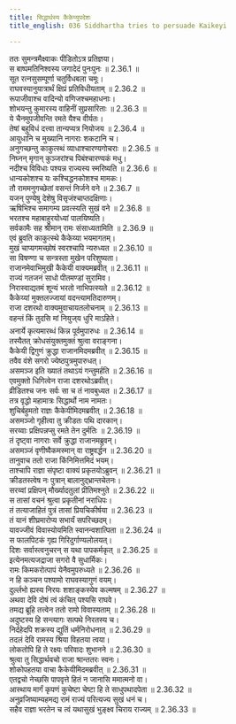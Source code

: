 ```yaml
---
title: सिद्धार्थस्य कैकेय्युपदेशः
title_english: 036 Siddhartha tries to persuade Kaikeyi

---
```

<div class="audioEmbed"  caption="श्रीराम-हरिसीताराममूर्ति-घनपाठिभ्यां वचनम्" src="https://archive.org/download/Ramayana-recitation-Sriram-harisItArAmamUrti-Ghanapaati-v2/Kanda_2/Kanda_2_AYK-036-Sidhdhardasya_Kaikeyyupadeshaha.mp3"></div>

  
ततः सुमन्त्रमैक्ष्वाकः पीडितोऽत्र प्रतिज्ञया।  
स बाष्पमतिनिश्वस्य जगादेदं पुनःपुनः ॥ 2.36.1 ॥   
सूत रत्नसुसम्पूर्णा चतुर्विधबला चमूः।  
राघवस्यानुयात्रार्थं क्षिप्रं प्रतिविधीयताम् ॥ 2.36.2 ॥   
रूपाजीवाश्च वादिन्यो वणिजश्चमहाधनाः।  
शोभयन्तु कुमारस्य वाहिनीं सुप्रसारिताः ॥ 2.36.3 ॥   
ये चैनमुपजीवन्ति रमते यैश्च वीर्यतः।  
तेषां बहुविधं दत्त्वा तान्यप्यत्र नियोजय ॥ 2.36.4 ॥   
आयुधानि च मुख्यानि नागराः शकटानि च।  
अनुगच्छन्तु काकुत्स्थं व्याधाश्चारण्यगोचराः ॥ 2.36.5 ॥   
निघ्नन् मृगान् कुञ्जरांश्च पिबंश्चारण्यकं मधु।  
नदीश्च विविधाः पश्यन्न राज्यस्य स्मरिष्यति ॥ 2.36.6 ॥   
धान्यकोशश्च यः कश्चिद्धनकोशश्च मामकः।  
तौ राममनुगच्छेतां वसन्तं निर्जने वने ॥ 2.36.7 ॥   
यजन् पुण्येषु देशेषु विसृजंश्चाप्तदक्षिणाः।  
ऋषिभिश्च समागम्य प्रवत्स्यति सुखं वने ॥ 2.36.8 ॥   
भरतश्च महाबाहुरयोध्यां पालयिष्यति।  
सर्वकामैः सह श्रीमान् रामः संसाध्यतामिति ॥ 2.36.9 ॥   
एवं ब्रुवति काकुत्स्थे कैकेय्या भयमागतम्।  
मुखं चाप्यगमच्छोषं स्वरश्चापि न्यरुध्यत ॥ 2.36.10 ॥   
सा विषण्णा च सन्त्रस्ता मुखेन परिशुष्यता।  
राजानमेवाभिमुखी कैकेयी वाक्यमब्रवीत् ॥ 2.36.11 ॥   
राज्यं गतजनं साधो पीतमण्डां सुरामिव।  
निरास्वाद्यतमं शून्यं भरतो नाभिपत्स्यते ॥ 2.36.12 ॥   
कैकेय्यां मुक्तलज्जायां वदन्त्यामतिदारुणम्।  
राजा दशरथो वाक्यमुवाचायतलोचनाम् ॥ 2.36.13 ॥   
वहन्तं किं तुदसि मां नियुज्य धुरि माऽहिते।  
अनार्ये कृत्यमारब्धं किन्न पूर्वमुपारुधः ॥ 2.36.14 ॥   
तस्यैतत् क्रोधसंयुक्तमुक्तं श्रुत्वा वराङ्गना।  
कैकेयी द्विगुणं क्रुद्धा राजानमिदमब्रवीत् ॥ 2.36.15 ॥   
तवैव वंशे सगरो ज्येष्ठपुत्रमुपारुधत्।  
असमञ्ज इति ख्यातं तथाऽयं गन्तुमर्हति ॥ 2.36.16 ॥   
एवमुक्तो धिगित्वेन राजा दशरथोऽब्रवीत्।  
व्रीडितश्च जनः सर्वः सा च तं नावबुध्यत ॥ 2.36.17 ॥   
तत्र वृद्धो महामात्रः सिद्धार्थो नाम नामतः।  
शुचिर्बहुमतो राज्ञः कैकेयीमिदमब्रवीत् ॥ 2.36.18 ॥   
असमञ्जो गृहीत्वा तु क्रीडतः पथि दारकान्।  
सरय्वाः प्रक्षिपन्नप्सु रमते तेन दुर्मतिः ॥ 2.36.19 ॥   
तं दृष्ट्वा नागराः सर्वे क्रुद्धा राजानमब्रुवन्।  
असमञ्जं वृणीष्वैकमस्मान् वा राष्ट्रवर्द्धन ॥ 2.36.20 ॥   
तानुवाच ततो राजा किंनिमित्तमिदं भयम्।  
ताश्चापि राज्ञा संपृष्टा वाक्यं प्रकृतयोऽब्रुवन् ॥ 2.36.21 ॥   
क्रीडतस्त्वेष नः पुत्रान् बालानुद्भ्रान्तचेतनः।  
सरय्वां प्रक्षिपन् मौर्ख्यादतुलां प्रीतिमश्नुते ॥ 2.36.22 ॥   
स तासां वचनं श्रुत्वा प्रकृतीनां नराधिपः।  
तं तत्याजाहितं पुत्रं तासां प्रियचिकीर्षया ॥ 2.36.23 ॥   
तं यानं शीघ्रमारोप्य सभार्यं सपरिच्छदम्।  
यावज्जीवं विवास्योयमिति स्वानन्वशात्पिता ॥ 2.36.24 ॥   
स फालपिटकं गृह्य गिरिदुर्गाण्यलोलयत्।  
दिशः सर्वास्त्वनुचरन् स यथा पापकर्मकृत् ॥ 2.36.25 ॥   
इत्येनमत्यजद्राजा सगरो वै सुधार्मिकः।  
रामः किमकरोत्पापं येनैवमुपरुध्यते ॥ 2.36.26 ॥   
न हि कञ्चन पश्यामो राघवस्यागुणं वयम्।  
दुर्ल्लभो ह्यस्य निरयः शशाङ्कस्येव कल्मषम् ॥ 2.36.27 ॥   
अथवा देवि दोषं त्वं कंचित् पश्यसि राघवे।  
तमद्य ब्रूहि तत्त्वेन ततो रामो विवास्यताम् ॥ 2.36.28 ॥   
अदुष्टस्य हि सन्त्यागः सत्पथे निरतस्य च।  
निर्दहेदपि शक्रस्य द्युतिं धर्मनिरोधनात् ॥ 2.36.29 ॥   
तदलं देवि रामस्य श्रिया विहतया त्वया।  
लोकतोपि हि ते रक्ष्यः परिवादः शुभानने ॥ 2.36.30 ॥   
श्रुत्वा तु सिद्धार्थवचो राजा श्रान्ततरः स्वनः।  
शोकोपहतया वाचा कैकेयीमिदमब्रवीत् ॥ 2.36.31 ॥   
एतद्वचो नेच्छसि पापवृत्ते हितं न जानासि ममात्मनो वा।  
आस्थाय मार्गं कृपणं कुचेष्टा चेष्टा हि ते साधुपथादपेता ॥ 2.36.32 ॥   
अनुव्रजिष्याम्यहमद्य रामं राज्यं परित्यज्य सुखं धनं च।  
सहैव राज्ञा भरतेन च त्वं यथासुखं भुङ्क्ष्व चिराय राज्यम् ॥ 2.36.33 ॥   